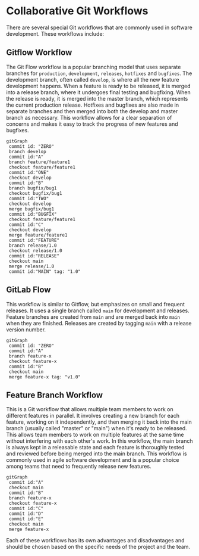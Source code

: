 # Collaborative Git Workflows

There are several special Git workflows that are commonly used in software development. These workflows include:

## Gitflow Workflow

The Git Flow workflow is a popular branching model that uses separate branches for `production`, `development`, `releases`, `hotfixes` and `bugfixes`. The development branch, often called `develop`, is where all the new feature development happens. When a feature is ready to be released, it is merged into a release branch, where it undergoes final testing and bugfixing. When the release is ready, it is merged into the master branch, which represents the current production release. Hotfixes and bugfixes are also made in separate branches and then merged into both the develop and master branch as necessary. This workflow allows for a clear separation of concerns and makes it easy to track the progress of new features and bugfixes.

```mermaid
gitGraph
 commit id: "ZERO"
 branch develop
 commit id:"A"
 branch feature/feature1
 checkout feature/feature1
 commit id:"ONE"
 checkout develop
 commit id:"B"
 branch bugfix/bug1
 checkout bugfix/bug1
 commit id:"TWO"
 checkout develop
 merge bugfix/bug1
 commit id:"BUGFIX"
 checkout feature/feature1
 commit id:"C"
 checkout develop
 merge feature/feature1
 commit id:"FEATURE"
 branch release/1.0
 checkout release/1.0
 commit id:"RELEASE"
 checkout main
 merge release/1.0
 commit id:"MAIN" tag: "1.0"
```

## GitLab Flow

This workflow is similar to Gitflow, but emphasizes on small and frequent releases. It uses a single branch called `main` for development and releases. Feature branches are created from `main` and are merged back into `main` when they are finished. Releases are created by tagging `main` with a release version number.

```mermaid
gitGraph
 commit id: "ZERO"
 commit id:"A"
 branch feature-x
 checkout feature-x
 commit id:"B"
 checkout main
 merge feature-x tag: "v1.0"
```

## Feature Branch Workflow

This is a Git workflow that allows multiple team members to work on different features in parallel. It involves creating a new branch for each feature, working on it independently, and then merging it back into the main branch (usually called "master" or "main") when it's ready to be released. This allows team members to work on multiple features at the same time without interfering with each other's work. In this workflow, the main branch is always kept in a releasable state and each feature is thoroughly tested and reviewed before being merged into the main branch. This workflow is commonly used in agile software development and is a popular choice among teams that need to frequently release new features.

```mermaid
gitGraph
 commit id:"A"
 checkout main
 commit id:"B"
 branch feature-x
 checkout feature-x
 commit id:"C"
 commit id:"D"
 commit id:"E"
 checkout main
 merge feature-x
```

Each of these workflows has its own advantages and disadvantages and should be chosen based on the specific needs of the project and the team.